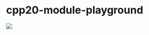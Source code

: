 cpp20-module-playground
=======================
![](https://github.com/dirkarnez/cpp20-module-playground/actions/workflows/build.yml/badge.svg)
